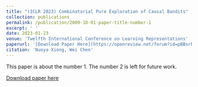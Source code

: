```yaml
---
title: "(ICLR 2023) Combinatorial Pure Exploration of Causal Bandits"
collection: publications
permalink: /publication/2009-10-01-paper-title-number-1
excerpt: ' '
date: 2023-01-23
venue: 'Twelfth International Conference on Learning Representations'
paperurl: '[Download Paper Here](https://openreview.net/forum?id=pBBsrPzq7aF)'
citation: 'Nuoya Xiong, Wei Chen'
---
```

This paper is about the number 1. The number 2 is left for future work.

[Download paper here](http://academicpages.github.io/files/paper1.pdf)
